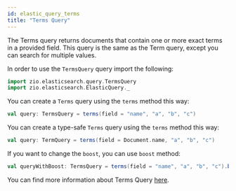 ```yaml
---
id: elastic_query_terms
title: "Terms Query"
---
```


The Terms query returns documents that contain one or more exact terms in a provided field.
This query is the same as the Term query, except you can search for multiple values.

In order to use the `TermsQuery` query import the following:
```scala
import zio.elasticsearch.query.TermsQuery
import zio.elasticsearch.ElasticQuery._
```

You can create a `Terms` query using the `terms` method this way:
```scala
val query: TermsQuery = terms(field = "name", "a", "b", "c")
```

You can create a type-safe `Terms` query using the `terms` method this way:
```scala
val query: TermQuery = terms(field = Document.name, "a", "b", "c")
```

If you want to change the `boost`, you can use `boost` method:
```scala
val queryWithBoost: TermsQuery = terms(field = "name", "a", "b", "c").boost(2.0)
```

You can find more information about Terms Query [here](https://www.elastic.co/guide/en/elasticsearch/reference/7.17/query-dsl-terms-query.html).
